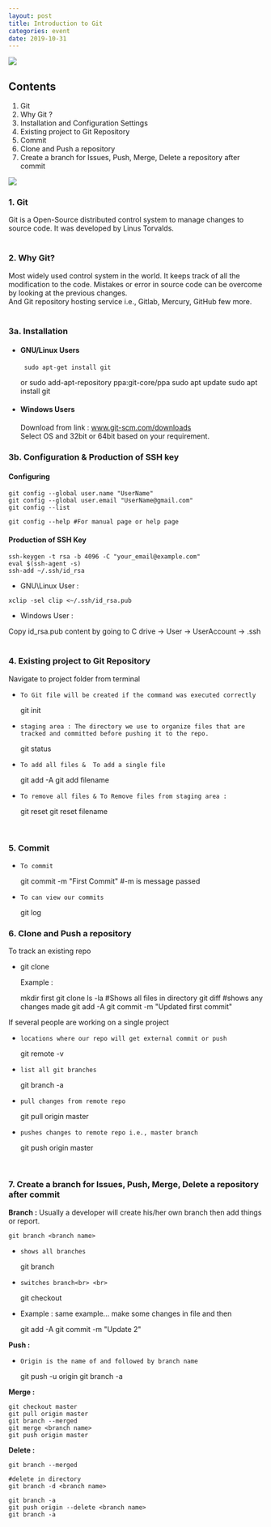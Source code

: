 ```yaml
---
layout: post
title: Introduction to Git
categories: event
date: 2019-10-31
---
```


![](https://cdn-images-1.medium.com/max/400/1*9VlqcleV4uhord3IzL0pGQ.jpeg)


## **Contents**

1.  Git
1.  Why Git ?
1.  Installation and Configuration Settings
1.  Existing project to Git Repository
1.  Commit
1.  Clone and Push a repository
1.  Create a branch for Issues, Push, Merge, Delete a repository after commit

![](https://cdn-images-1.medium.com/max/400/1*Ju-X7VzkCnYT7UngdT26Qw.png)

### 1. Git<br> 
Git is a Open-Source distributed control system to manage changes
to source code. It was developed by Linus Torvalds.<br> <br> 
### 2. Why Git?<br>
Most widely used control system in the world. It keeps track of all the
modification to the code. Mistakes or error in source code can be overcome by
looking at the previous changes.<br> And Git repository hosting service i.e., Gitlab, Mercury, GitHub few more.<br><br> 

### 3a. Installation<br> 
* #### GNU/Linux Users
       sudo apt-get install git
     or
       sudo add-apt-repository ppa:git-core/ppa
       sudo apt update
       sudo apt install git
 
* #### Windows Users<br>
  Download from link : www.git-scm.com/downloads<br> Select OS and 32bit or 64bit based on your requirement.<br>

### 3b. Configuration & Production of SSH key<br> 

#### Configuring

    git config --global user.name "UserName"
    git config --global user.email "UserName@gmail.com"
    git config --list
    
    git config --help #For manual page or help page
    
#### Production of SSH Key
   
    ssh-keygen -t rsa -b 4096 -C "your_email@example.com"
    eval $(ssh-agent -s)
    ssh-add ~/.ssh/id_rsa
    
    
   * GNU\Linux User :
   
    xclip -sel clip <~/.ssh/id_rsa.pub
   
   
   * Windows User :
   
   Copy id_rsa.pub content by going to C drive -> User -> UserAccount -> .ssh<br><br>
### 4. Existing project to Git Repository<br> 
Navigate to project folder from terminal<br> 

* `To Git file will be created if the command was executed correctly` 

    git init 
    
* `staging area : The directory we use to organize files that are tracked and committed before pushing it to the repo.`   
    
    git status
    
* `To add all files &  To add a single file`
   
    git add -A 
    git add filename 
    
* `To remove all files & To Remove files from staging area :` 

    git reset 
    git reset filename
<br> 

### 5. Commit<br> 

* `To commit`

    git commit -m "First Commit" #-m is message passed
    
* `To can view our commits`

    git log 
   <br>
   
### 6. Clone and Push a repository<br> 
To track an existing repo

* git clone <url> 
    
   Example : 
   
    mkdir first
    git clone <url>
    ls -la #Shows all files in directory
    git diff #shows any changes made
    git add -A
    git commit -m "Updated first commit"
    
If several people are working on a single project<br> 

* `locations where our repo will get external commit or push`

    git remote -v 
    
* `list all git branches`    
    
    git branch -a 
    
* `pull changes from remote repo`

    git pull origin master 
    
* `pushes changes to remote repo i.e., master branch`    
    
    git push origin master 
    
   <br>
   
### 7. Create a branch for Issues, Push, Merge, Delete a repository after commit
**Branch :**
Usually a developer will create his/her own branch then add things or report.<br> 

    git branch <branch name> 
    
* `shows all branches`    
    
    git branch 
    
* `switches branch<br> <br> `    
    
    git checkout <branch name> 
    
* Example : 
  same example... make some changes in file and then<br> 

    git add -A
    git commit -m "Update 2"
    
**Push :**<br> 

* `Origin is the name of and followed by branch name`

    git push -u origin <branch name> 
    git branch -a
    
**Merge :**<br> 

    git checkout master 
    git pull origin master
    git branch --merged
    git merge <branch name>
    git push origin master
    
**Delete :**<br> 

    git branch --merged
    
    #delete in directory
    git branch -d <branch name>
    
    git branch -a
    git push origin --delete <branch name>
    git branch -a

